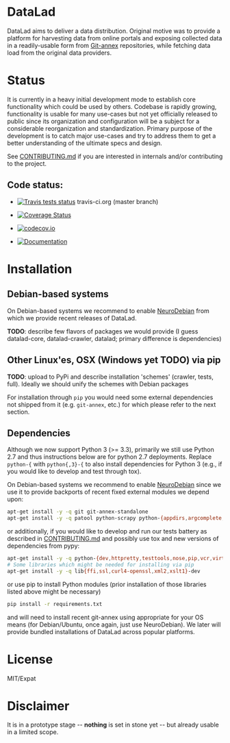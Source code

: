 # DataLad

DataLad aims to deliver a data distribution.  Original motive was to provide
a platform for harvesting data from online portals and
exposing collected data in a readily-usable form from [Git-annex]
repositories, while fetching data load from the original data providers.

# Status

It is currently in a heavy initial development mode to establish core
functionality which could be used by others.  Codebase is
rapidly growing, functionality is usable for many use-cases but not
yet officially released to public since its organization and
configuration will be a subject for a considerable reorganization and
standardization.  Primary purpose of the development is to catch major
use-cases and try to address them to get a better understanding of the
ultimate specs and design.

See [CONTRIBUTING.md](CONTRIBUTING.md) if you are interested in
internals and/or contributing to the project.

## Code status:

* [![Travis tests status](https://secure.travis-ci.org/datalad/datalad.png?branch=master)](https://travis-ci.org/datalad/datalad) travis-ci.org (master branch)

* [![Coverage Status](https://coveralls.io/repos/datalad/datalad/badge.png?branch=master)](https://coveralls.io/r/datalad/datalad)

* [![codecov.io](https://codecov.io/github/datalad/datalad/coverage.svg?branch=master)](https://codecov.io/github/datalad/datalad?branch=master)

* [![Documentation](https://readthedocs.org/projects/datalad/badge/?version=latest)](http://datalad.rtfd.org)

# Installation

## Debian-based systems

On Debian-based systems we recommend to enable [NeuroDebian](http://neuro.debian.net)
from which we provide recent releases of DataLad.

**TODO**: describe few flavors of packages we would provide (I guess
datalad-core, datalad-crawler, datalad; primary difference is dependencies)

## Other Linux'es, OSX (Windows yet TODO) via pip

**TODO**: upload to PyPi and describe installation 'schemes' (crawler,
tests, full).  Ideally we should unify the schemes with Debian packages

For installation through `pip` you would need some external dependencies
not shipped from it (e.g. `git-annex`, etc.) for which please refer to
the next section.

## Dependencies

Although we now support Python 3 (>= 3.3), primarily we still use Python 2.7
and thus instructions below are for python 2.7 deployments.  Replace `python-{` 
with `python{,3}-{` to also install dependencies for Python 3 (e.g., if you would
like to develop and test through tox).

On Debian-based systems we recommend to enable [NeuroDebian](http://neuro.debian.net)
since we use it to provide backports of recent fixed external modules we depend upon:

```sh
apt-get install -y -q git git-annex-standalone
apt-get install -y -q patool python-scrapy python-{appdirs,argcomplete,git,humanize,keyring,lxml,msgpack,mock,progressbar,requests,setuptools,six}
```

or additionally, if you would like to develop and run our tests battery as
described in [CONTRIBUTING.md](CONTRIBUTING.md) and possibly use tox and new
versions of dependencies from pypy:

```sh
apt-get install -y -q python-{dev,httpretty,testtools,nose,pip,vcr,virtualenv} python-tox
# Some libraries which might be needed for installing via pip
apt-get install -y -q lib{ffi,ssl,curl4-openssl,xml2,xslt1}-dev
```

or use pip to install Python modules (prior installation of those libraries listed above
might be necessary)

```sh
pip install -r requirements.txt
```

and will need to install recent git-annex using appropriate for your
OS means (for Debian/Ubuntu, once again, just use NeuroDebian).  We
later will provide bundled installations of DataLad across popular
platforms.


# License

MIT/Expat


# Disclaimer

It is in a prototype stage -- **nothing** is set in stone yet -- but
already usable in a limited scope.

[Git-annex]: http://git-annex.branchable.com

